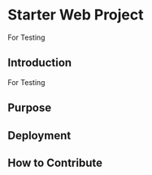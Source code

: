 # Starter Web Project

For Testing

## Introduction

For Testing

## Purpose

## Deployment

## How to Contribute

